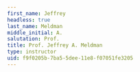 ```yaml
---
first_name: Jeffrey
headless: true
last_name: Meldman
middle_initial: A.
salutation: Prof.
title: Prof. Jeffrey A. Meldman
type: instructor
uid: f9f0205b-7ba5-5dee-11e8-f07051fe3205
---
```


